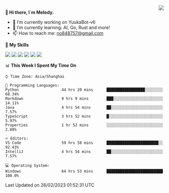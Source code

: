 <a href="#">
  <img align="right" src="https://github-readme-stats.vercel.app/api?username=melodyyuuka&count_private=true&show_icons=true" />
</a>

**👋 Hi there, I`m Melody.**

- 🔭 I’m currently working on YuukaBot-v6
- 🌱 I’m currently learning: AI, Go, Rust and more!
- 📫 How to reach me: no848757@gmail.com

🌟 **My Skills** 

![](https://img.shields.io/badge/-Python-3e74a2?style=flat-square&logo=Python&logoColor=fff)
![](https://img.shields.io/badge/-Java-007396?style=flat-square&logo=OpenJDK&logoColor=fff)
![](https://img.shields.io/badge/-Node.js-339933?style=flat-square&logo=Node.js&logoColor=fff)
![](https://img.shields.io/badge/-Git-f05032?style=flat-square&logo=git&logoColor=fff)
![](https://img.shields.io/badge/-PostgreSQL-4169e1?style=flat-square&logo=PostgreSQL&logoColor=fff)
![](https://img.shields.io/badge/-VSCode-007acc?style=flat-square&logo=Visual-Studio-Code&logoColor=fff)


<!--START_SECTION:waka-->
📊 **This Week I Spent My Time On** 

```text
⌚︎ Time Zone: Asia/Shanghai

💬 Programming Languages: 
Python                   44 hrs 20 mins      █████████████████░░░░░░░░   68.34% 
Markdown                 9 hrs 9 mins        ███░░░░░░░░░░░░░░░░░░░░░░   14.11% 
Java                     4 hrs 54 mins       ██░░░░░░░░░░░░░░░░░░░░░░░   7.57% 
TypeScript               3 hrs 52 mins       █░░░░░░░░░░░░░░░░░░░░░░░░   5.97% 
Properties               1 hr 52 mins        ░░░░░░░░░░░░░░░░░░░░░░░░░   2.88%

🔥 Editors: 
VS Code                  59 hrs 58 mins      ███████████████████████░░   92.43% 
IntelliJ                 4 hrs 54 mins       ██░░░░░░░░░░░░░░░░░░░░░░░   7.57%

💻 Operating System: 
Windows                  64 hrs 53 mins      █████████████████████████   100.0%

```


 Last Updated on 26/02/2023 01:52:31 UTC
<!--END_SECTION:waka-->
